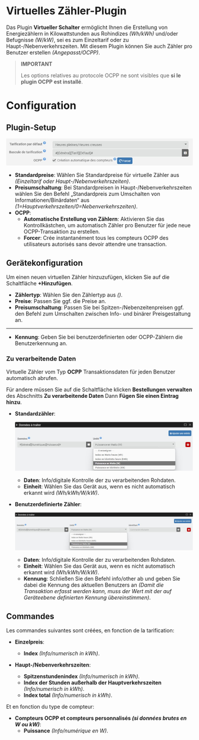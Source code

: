 # Virtuelles Zähler-Plugin

Das Plugin **Virtueller Schalter** ermöglicht Ihnen die Erstellung von Energiezählern in Kilowattstunden aus Rohindizes *(Wh/kWh)* und/oder Befugnisse *(W/kW)*, sei es zum Einzeltarif oder zu Haupt-/Nebenverkehrszeiten. Mit diesem Plugin können Sie auch Zähler pro Benutzer erstellen *(Angepasst/OCPP)*.

>**IMPORTANT**
>
>Les options relatives au protocole OCPP ne sont visibles que **si le plugin OCPP est installé**.

# Configuration

## Plugin-Setup

![Plugin-Setup](../images/config_plugin.jpg)

- **Standardpreise**: Wählen Sie Standardpreise für virtuelle Zähler aus *(Einzeltarif oder Haupt-/Nebenverkehrszeiten)*.
- **Preisumschaltung**: Bei Standardpreisen in Haupt-/Nebenverkehrszeiten wählen Sie den Befehl „Standardpreis zum Umschalten von Informationen/Binärdaten“ aus *(1=Hauptverkehrszeiten/0=Nebenverkehrszeiten)*.
- **OCPP**:
  - **Automatische Erstellung von Zählern**: Aktivieren Sie das Kontrollkästchen, um automatisch Zähler pro Benutzer für jede neue OCPP-Transaktion zu erstellen.
  - **Forcer**: Crée instantanément tous les compteurs OCPP des utilisateurs autorisés sans devoir attendre une transaction.

## Gerätekonfiguration

Um einen neuen virtuellen Zähler hinzuzufügen, klicken Sie auf die Schaltfläche **+Hinzufügen**.

- **Zählertyp**: Wählen Sie den Zählertyp aus *()*.
- **Preise**: Passen Sie ggf. die Preise an.
- **Preisumschaltung**: Passen Sie bei Spitzen-/Nebenzeitenpreisen ggf. den Befehl zum Umschalten zwischen Info- und binärer Preisgestaltung an.

---

- **Kennung**: Geben Sie bei benutzerdefinierten oder OCPP-Zählern die Benutzerkennung an.

### Zu verarbeitende Daten

Virtuelle Zähler vom Typ **OCPP** Transaktionsdaten für jeden Benutzer automatisch abrufen.

Für andere müssen Sie auf die Schaltfläche klicken **Bestellungen verwalten** des Abschnitts **Zu verarbeitende Daten** Dann **Fügen Sie einen Eintrag hinzu**.

- **Standardzähler**:

  ![Daten compteur standard](../images/default_input.jpg)

	- **Daten**: Info/digitale Kontrolle der zu verarbeitenden Rohdaten.
	- **Einheit**: Wählen Sie das Gerät aus, wenn es nicht automatisch erkannt wird *(Wh/kWh/W/kW)*.

- **Benutzerdefinierte Zähler**:

  ![Daten compteur personnalisé](../images/custom_input.jpg)

	- **Daten**: Info/digitale Kontrolle der zu verarbeitenden Rohdaten.
	- **Einheit**: Wählen Sie das Gerät aus, wenn es nicht automatisch erkannt wird *(Wh/kWh/W/kW)*.
	- **Kennung**: Schließen Sie den Befehl info/other ab und geben Sie dabei die Kennung des aktuellen Benutzers an *(Damit die Transaktion erfasst werden kann, muss der Wert mit der auf Geräteebene definierten Kennung übereinstimmen)*.

## Commandes

Les commandes suivantes sont créées, en fonction de la tarification:

- **Einzelpreis**:
  - **Index** *(Info/numerisch in kWh)*.

- **Haupt-/Nebenverkehrszeiten**:
  - **Spitzenstundenindex** *(Info/numerisch in kWh)*.
  - **Index der Stunden außerhalb der Hauptverkehrszeiten** *(Info/numerisch in kWh)*.
  - **Index total** *(Info/numerisch in kWh)*.

Et en fonction du type de compteur:

- **Compteurs OCPP et compteurs personnalisés *(si données brutes en W ou kW)***:
  - **Puissance** *(Info/numérique en W)*.
